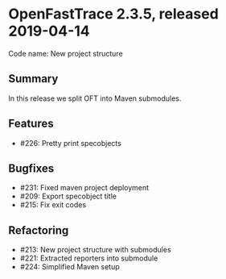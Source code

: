 # OpenFastTrace 2.3.5, released 2019-04-14

Code name: New project structure

## Summary

In this release we split OFT into Maven submodules.

## Features

* #226: Pretty print specobjects

## Bugfixes

* #231: Fixed maven project deployment
* #209: Export specobject title
* #215: Fix exit codes

## Refactoring

* #213: New project structure with submodules
* #221: Extracted reporters into submodule
* #224: Simplified Maven setup